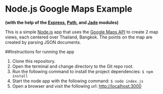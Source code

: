 # Node.js Google Maps Example
**(with the help of the [Express](https://www.npmjs.com/package/express), [Path](https://www.npmjs.com/package/path), and [Jade](https://www.npmjs.com/package/jade) modules)**

This is a simple [Node.js](https://nodejs.org/en/) app that uses the [Google Maps API](https://developers.google.com/maps/) to create 2 map views, each centered over Thailand, Bangkok. The points on the map are created by parsing JSON documents.


##Instructions for running the app

1. Clone this repository.
1. Open the terminal and change directory to the Git repo root.
1. Run the following command to install the project dependencies: ``` $ npm install ```
1. Start the node app with the following command: ``` $ node index.js ```
1. Open a browser and visit the following url: <http://localhost:3000>

